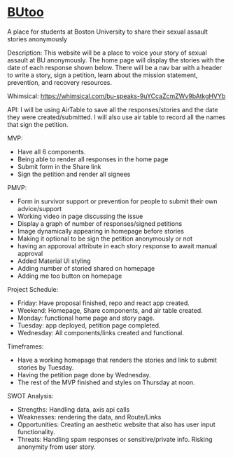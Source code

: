 # [BUtoo](https://frosty-mclean-856a02.netlify.app/)

A place for students at Boston University to share their sexual assault stories anonymously

Description: This website will be a place to voice your story of sexual assault at BU anonymously. The home page will display the stories with the date of each response shown below. There will be a nav bar with a header to write a story, sign a petition, learn about the mission statement, prevention, and recovery resources.

Whimsical: https://whimsical.com/bu-speaks-9uYCcaZcmZWv9bAtkgHVYb

API: I will be using AirTable to save all the responses/stories and the date they were created/submitted. I will also use air table to record all the names that sign the petition.

MVP:

- Have all 6 components.
- Being able to render all responses in the home page
- Submit form in the Share link
- Sign the petition and render all signees

PMVP:

- Form in survivor support or prevention for people to submit their own advice/support
- Working video in page discussing the issue
- Display a graph of number of responses/signed petitions
- Image dynamically appearing in homepage before stories
- Making it optional to be sign the petition anonymously or not
- having an apporoval attribute in each story response to await manual approval
- Added Material UI styling
- Adding number of storied shared on homepage
- Adding me too button on homepage

Project Schedule:

- Friday: Have proposal finished, repo and react app created.
- Weekend: Homepage, Share components, and air table created.
- Monday: functional home page and story page.
- Tuesday: app deployed, petition page completed.
- Wednesday: All components/links created and functional.

Timeframes:

- Have a working homepage that renders the stories and link to submit stories by Tuesday.
- Having the petition page done by Wednesday.
- The rest of the MVP finished and styles on Thursday at noon.

SWOT Analysis:

- Strengths: Handling data, axis api calls
- Weaknesses: rendering the data, and Route/Links
- Opportunities: Creating an aesthetic website that also has user input functionality.
- Threats: Handling spam responses or sensitive/private info. Risking anonymity from user story.
